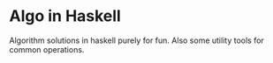 # Algo in Haskell

Algorithm solutions in haskell purely for fun. Also some utility tools for common operations.